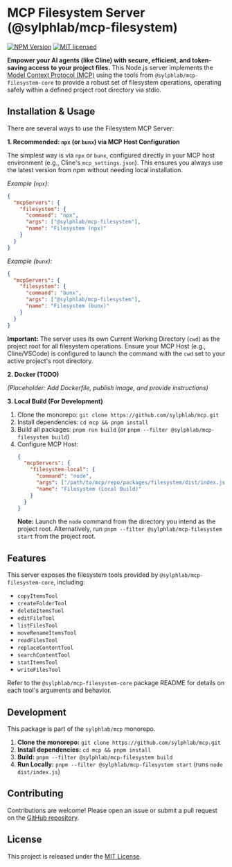 # MCP Filesystem Server (@sylphlab/mcp-filesystem)

[![NPM Version](https://img.shields.io/npm/v/%40sylphlab%2Fmcp-filesystem)](https://www.npmjs.com/package/@sylphlab/mcp-filesystem)
[![MIT licensed](https://img.shields.io/npm/l/%40sylphlab%2Fmcp-filesystem)](./LICENSE)
<!-- TODO: Add Build Status badge -->
<!-- TODO: Add Docker badge once published -->
<!-- <a href="https://glama.ai/mcp/servers/@sylphlab/mcp-filesystem">
  <img width="380" height="200" src="https://glama.ai/mcp/servers/@sylphlab/mcp-filesystem/badge" />
</a> -->

**Empower your AI agents (like Cline) with secure, efficient, and token-saving access to your project files.** This Node.js server implements the [Model Context Protocol (MCP)](https://docs.modelcontextprotocol.com/) using the tools from `@sylphlab/mcp-filesystem-core` to provide a robust set of filesystem operations, operating safely within a defined project root directory via stdio.

## Installation & Usage

There are several ways to use the Filesystem MCP Server:

**1. Recommended: `npx` (or `bunx`) via MCP Host Configuration**

The simplest way is via `npx` or `bunx`, configured directly in your MCP host environment (e.g., Cline's `mcp_settings.json`). This ensures you always use the latest version from npm without needing local installation.

_Example (`npx`):_

```json
{
  "mcpServers": {
    "filesystem": {
      "command": "npx",
      "args": ["@sylphlab/mcp-filesystem"],
      "name": "Filesystem (npx)"
    }
  }
}
```

_Example (`bunx`):_

```json
{
  "mcpServers": {
    "filesystem": {
      "command": "bunx",
      "args": ["@sylphlab/mcp-filesystem"],
      "name": "Filesystem (bunx)"
    }
  }
}
```

**Important:** The server uses its own Current Working Directory (`cwd`) as the project root for all filesystem operations. Ensure your MCP Host (e.g., Cline/VSCode) is configured to launch the command with the `cwd` set to your active project's root directory.

**2. Docker (TODO)**

_(Placeholder: Add Dockerfile, publish image, and provide instructions)_

**3. Local Build (For Development)**

1.  Clone the monorepo: `git clone https://github.com/sylphlab/mcp.git`
2.  Install dependencies: `cd mcp && pnpm install`
3.  Build all packages: `pnpm run build` (or `pnpm --filter @sylphlab/mcp-filesystem build`)
4.  Configure MCP Host:
    ```json
    {
      "mcpServers": {
        "filesystem-local": {
          "command": "node",
          "args": ["/path/to/mcp/repo/packages/filesystem/dist/index.js"],
          "name": "Filesystem (Local Build)"
        }
      }
    }
    ```
    **Note:** Launch the `node` command from the directory you intend as the project root. Alternatively, run `pnpm --filter @sylphlab/mcp-filesystem start` from the project root.

## Features

This server exposes the filesystem tools provided by `@sylphlab/mcp-filesystem-core`, including:
- `copyItemsTool`
- `createFolderTool`
- `deleteItemsTool`
- `editFileTool`
- `listFilesTool`
- `moveRenameItemsTool`
- `readFilesTool`
- `replaceContentTool`
- `searchContentTool`
- `statItemsTool`
- `writeFilesTool`

Refer to the `@sylphlab/mcp-filesystem-core` package README for details on each tool's arguments and behavior.

## Development

This package is part of the `sylphlab/mcp` monorepo.

1.  **Clone the monorepo:** `git clone https://github.com/sylphlab/mcp.git`
2.  **Install dependencies:** `cd mcp && pnpm install`
3.  **Build:** `pnpm --filter @sylphlab/mcp-filesystem build`
4.  **Run Locally:** `pnpm --filter @sylphlab/mcp-filesystem start` (runs `node dist/index.js`)

## Contributing

Contributions are welcome! Please open an issue or submit a pull request on the [GitHub repository](https://github.com/sylphlab/mcp).

## License

This project is released under the [MIT License](./LICENSE).